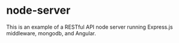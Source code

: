 # node-server
This is an example of a RESTful API node server running Express.js middleware, mongodb, and Angular. 
